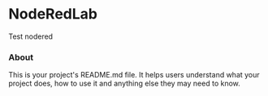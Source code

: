 NodeRedLab
==========

Test nodered

### About

This is your project's README.md file. It helps users understand what your
project does, how to use it and anything else they may need to know.